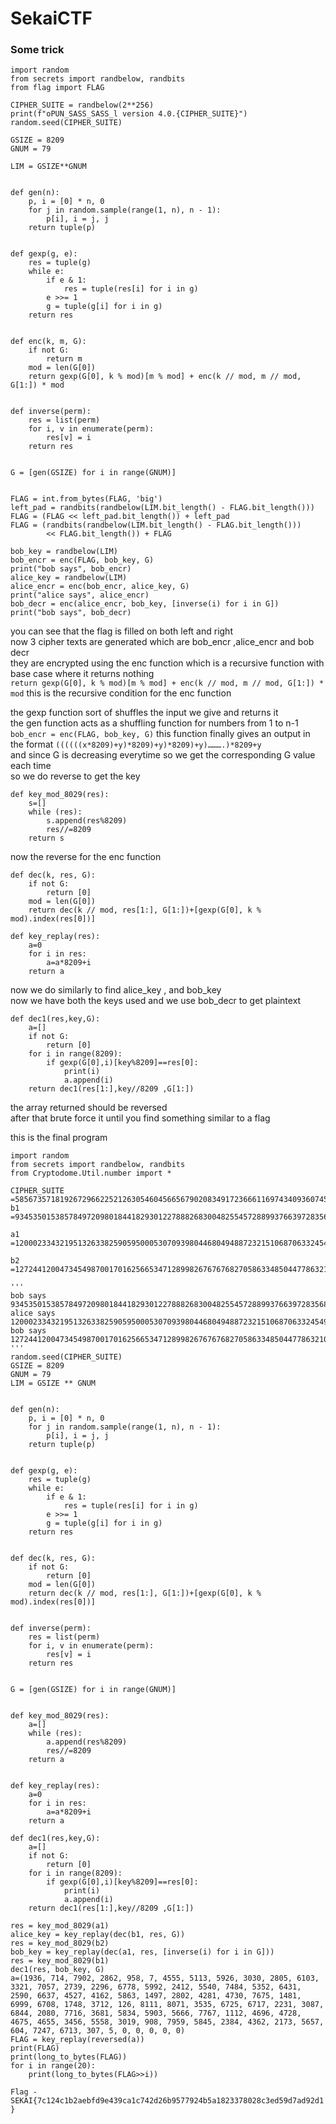 # SekaiCTF

### Some trick  

```
import random
from secrets import randbelow, randbits
from flag import FLAG

CIPHER_SUITE = randbelow(2**256)
print(f"oPUN_SASS_SASS_l version 4.0.{CIPHER_SUITE}")
random.seed(CIPHER_SUITE)

GSIZE = 8209
GNUM = 79

LIM = GSIZE**GNUM


def gen(n):
    p, i = [0] * n, 0
    for j in random.sample(range(1, n), n - 1):
        p[i], i = j, j
    return tuple(p)


def gexp(g, e):
    res = tuple(g)
    while e:
        if e & 1:
            res = tuple(res[i] for i in g)
        e >>= 1
        g = tuple(g[i] for i in g)
    return res


def enc(k, m, G):
    if not G:
        return m
    mod = len(G[0])
    return gexp(G[0], k % mod)[m % mod] + enc(k // mod, m // mod, G[1:]) * mod


def inverse(perm):
    res = list(perm)
    for i, v in enumerate(perm):
        res[v] = i
    return res


G = [gen(GSIZE) for i in range(GNUM)]


FLAG = int.from_bytes(FLAG, 'big')
left_pad = randbits(randbelow(LIM.bit_length() - FLAG.bit_length()))
FLAG = (FLAG << left_pad.bit_length()) + left_pad
FLAG = (randbits(randbelow(LIM.bit_length() - FLAG.bit_length()))
        << FLAG.bit_length()) + FLAG

bob_key = randbelow(LIM)
bob_encr = enc(FLAG, bob_key, G)
print("bob says", bob_encr)
alice_key = randbelow(LIM)
alice_encr = enc(bob_encr, alice_key, G)
print("alice says", alice_encr)
bob_decr = enc(alice_encr, bob_key, [inverse(i) for i in G])
print("bob says", bob_decr)
```      

you can see that the flag is filled on both left and right      
now 3 cipher texts are generated which are bob_encr ,alice_encr and bob decr     
they are encrypted using the enc function which is a recursive function with base case where it returns nothing     
`return gexp(G[0], k % mod)[m % mod] + enc(k // mod, m // mod, G[1:]) * mod` this is the recursive condition for the enc function    

the gexp function sort of shuffles the input we give and returns it         
the gen function acts as a shuffling function for numbers from 1 to n-1     
`bob_encr = enc(FLAG, bob_key, G)` this function finally gives an output in the format `((((((x*8209)+y)*8209)+y)*8209)+y)……….)*8209+y`     
and since G is decreasing everytime so we get the corresponding G value each time   
so we do reverse to get the key   
```
def key_mod_8029(res):
    s=[]
    while (res):
        s.append(res%8209)
        res//=8209
    return s
```
now the reverse for the enc function   
```
def dec(k, res, G):
    if not G:
        return [0]
    mod = len(G[0])
    return dec(k // mod, res[1:], G[1:])+[gexp(G[0], k % mod).index(res[0])]
```
```
def key_replay(res):
    a=0
    for i in res:
        a=a*8209+i
    return a
```
now we do similarly to find alice_key , and bob_key    
now we have both the keys used and we use bob_decr to get plaintext   
```
def dec1(res,key,G):
    a=[]
    if not G:
        return [0]
    for i in range(8209):
        if gexp(G[0],i)[key%8209]==res[0]:
            print(i)
            a.append(i)
    return dec1(res[1:],key//8209 ,G[1:])
```
the array returned should be reversed   
after that brute force it until you find something similar to a flag    

this is the final program  
```
import random
from secrets import randbelow, randbits
from Cryptodome.Util.number import *

CIPHER_SUITE =5856735718192672966225212630546045665679020834917236661169743409360745081692
b1 =934535015385784972098018441829301227888268300482554572889937663972835689477317906590269550483816058279675056740632836110427165342116825918458562882459952965524045087097428340305468008069307089535207656651490741013829130388943184449967876591696491662942908809195857190028729699667883172408778919813286215678587

a1 =1200023343219513263382590595000530709398044680494887232151068706332454900457993992785528158990834544878450058108341045830600802696148032561205251770283666006973167393948548197072049425715808993347674584378538883200268601390915839644385525216204736891481357328537881870321049952052453132654798693784947466776387

b2 =1272441200473454987001701625665347128998267676768270586334850447786321082063417203439895347670890554611411858488237562330644466912578982684875984076535384996939506416271097344882332314135242565253987938022938597663163369675849841691494448925864719322424546037485802787986584090093449519504693373904532207187504

'''
bob says 934535015385784972098018441829301227888268300482554572889937663972835689477317906590269550483816058279675056740632836110427165342116825918458562882459952965524045087097428340305468008069307089535207656651490741013829130388943184449967876591696491662942908809195857190028729699667883172408778919813286215678587
alice says 1200023343219513263382590595000530709398044680494887232151068706332454900457993992785528158990834544878450058108341045830600802696148032561205251770283666006973167393948548197072049425715808993347674584378538883200268601390915839644385525216204736891481357328537881870321049952052453132654798693784947466776387
bob says 1272441200473454987001701625665347128998267676768270586334850447786321082063417203439895347670890554611411858488237562330644466912578982684875984076535384996939506416271097344882332314135242565253987938022938597663163369675849841691494448925864719322424546037485802787986584090093449519504693373904532207187504
'''
random.seed(CIPHER_SUITE)
GSIZE = 8209
GNUM = 79
LIM = GSIZE ** GNUM


def gen(n):
    p, i = [0] * n, 0
    for j in random.sample(range(1, n), n - 1):
        p[i], i = j, j
    return tuple(p)


def gexp(g, e):
    res = tuple(g)
    while e:
        if e & 1:
            res = tuple(res[i] for i in g)
        e >>= 1
        g = tuple(g[i] for i in g)
    return res


def dec(k, res, G):
    if not G:
        return [0]
    mod = len(G[0])
    return dec(k // mod, res[1:], G[1:])+[gexp(G[0], k % mod).index(res[0])]


def inverse(perm):
    res = list(perm)
    for i, v in enumerate(perm):
        res[v] = i
    return res


G = [gen(GSIZE) for i in range(GNUM)]


def key_mod_8029(res):
    a=[]
    while (res):
        a.append(res%8209)
        res//=8209
    return a


def key_replay(res):
    a=0
    for i in res:
        a=a*8209+i
    return a

def dec1(res,key,G):
    a=[]
    if not G:
        return [0]
    for i in range(8209):
        if gexp(G[0],i)[key%8209]==res[0]:
            print(i)
            a.append(i)
    return dec1(res[1:],key//8209 ,G[1:])

res = key_mod_8029(a1)
alice_key = key_replay(dec(b1, res, G))
res = key_mod_8029(b2)
bob_key = key_replay(dec(a1, res, [inverse(i) for i in G]))
res = key_mod_8029(b1)
dec1(res, bob_key, G)
a=(1936, 714, 7902, 2862, 958, 7, 4555, 5113, 5926, 3030, 2805, 6103, 3321, 7057, 2739, 2296, 6778, 5992, 2412, 5540, 7484, 5352, 6431, 2590, 6637, 4527, 4162, 5863, 1497, 2802, 4281, 4730, 7675, 1481, 6999, 6708, 1748, 3712, 126, 8111, 8071, 3535, 6725, 6717, 2231, 3087, 6844, 2080, 7716, 3681, 5834, 5903, 5666, 7767, 1112, 4696, 4728, 4675, 4655, 3456, 5558, 3019, 908, 7959, 5845, 2384, 4362, 2173, 5657, 604, 7247, 6713, 307, 5, 0, 0, 0, 0, 0)
FLAG = key_replay(reversed(a))
print(FLAG)
print(long_to_bytes(FLAG))
for i in range(20):
    print(long_to_bytes(FLAG>>i))
```

`Flag - SEKAI{7c124c1b2aebfd9e439ca1c742d26b9577924b5a1823378028c3ed59d7ad92d1}`
